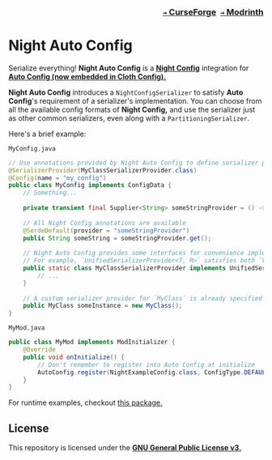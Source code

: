 ### <p align=right>[`→` CurseForge](https://www.curseforge.com/minecraft/mc-mods/modid)&ensp;[`→` Modrinth](https://modrinth.com/mod/modid)</p>

# Night Auto Config

Serialize everything! **Night Auto Config** is a **[Night Config](https://github.com/TheElectronWill/Night-Config)** integration for **[Auto Config (now embedded in Cloth Config).](https://modrinth.com/mod/cloth-config)**

**Night Auto Config** introduces a `NightConfigSerializer` to satisfy **Auto Config**'s requirement of a serializer's implementation. You can choose from all the available config formats of **Night Config,** and use the serializer just as other common serializers, even along with a `PartitioningSerializer`.

Here's a brief example:

`MyConfig.java`
```java
// Use annotations provided by Night Auto Config to define serializer providers and deserializer providers at runtime!
@SerializerProvider(MyClassSerializerProvider.class)
@Config(name = "my_config")
public class MyConfig implements ConfigData {
    // Something...
    
    private transient final Supplier<String> someStringProvider = () -> "default";
    
    // All Night Config annotations are available
    @SerdeDefault(provider = "someStringProvider")
    public String someString = someStringProvider.get();
    
    // Night Auto Config provides some interfaces for convenience implementations
    // For example, `UnifiedSerializerProvider<T, R>` satisfies both `ValueSerializer<T, R>` and `ValueSerializerProvider<T, R>`
    public static class MyClassSerializerProvider implements UnifiedSerializerProvider<MyClass, String> {
        // ...
    }
    
    // A custom serializer provider for `MyClass` is already specified at type definition
    public MyClass someInstance = new MyClass();
}
```

`MyMod.java`
```java
public class MyMod implements ModInitializer {
    @Override
    public void onInitialize() {
        // Don't remember to register into Auto Config at initialize
        AutoConfig.register(NightExampleConfig.class, ConfigType.DEFAULT_COMMENTED::fileWatcherSerializer);
    }
}
```

For runtime examples, checkout [this package.](/src/main/java/band/kessokuteatime/nightautoconfig/example/config)

## License

This repository is licensed under the **[GNU General Public License v3.](LICENSE)**
